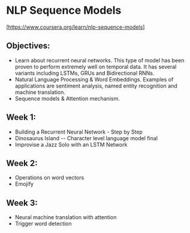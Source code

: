 # NLP Sequence Models
[https://www.coursera.org/learn/nlp-sequence-models]

## Objectives:
- Learn about recurrent neural networks. This type of model has been proven to perform extremely well on temporal data. It has several variants including LSTMs, GRUs and Bidirectional RNNs.
- Natural Language Processing & Word Embeddings. Examples of applications are sentiment analysis, named entity recognition and machine translation.
- Sequence models & Attention mechanism.
  
## Week 1:
-   Building a Recurrent Neural Network - Step by Step
-   Dinosaurus Island -- Character level language model final
-   Improvise a Jazz Solo with an LSTM Network
  
## Week 2:
-   Operations on word vectors 
-   Emojify
  
## Week 3:
-   Neural machine translation with attention
-   Trigger word detection
  